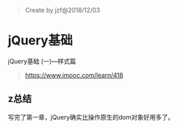 > Create by jzf@2018/12/03

# jQuery基础 
jQuery基础 (一)—样式篇
> https://www.imooc.com/learn/418

## z总结
写完了第一章，jQuery确实比操作原生的dom对象好用多了。